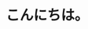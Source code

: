 # こんにちは。

<!--
**aspou2413/aspou2413** is a ✨ _special_ ✨ repository because its `README.md` (this file) appears on your GitHub profile.

